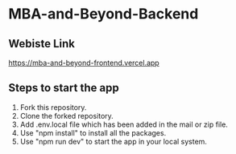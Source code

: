 # MBA-and-Beyond-Backend

## Webiste Link
   https://mba-and-beyond-frontend.vercel.app
   
## Steps to start the app
   1. Fork this repository.
   2. Clone the forked repository.
   3. Add .env.local file which has been added in the mail or zip file.
   4. Use "npm install" to install all the packages.
   5. Use "npm run dev" to start the app in your local system.
